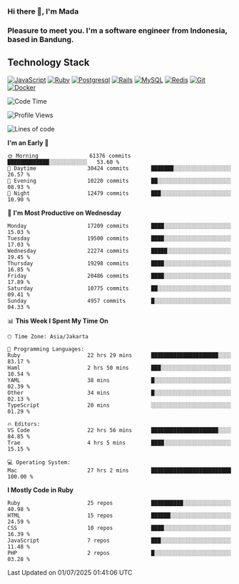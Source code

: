 ### Hi there 👋, I'm Mada
### Pleasure to meet you. I'm a software engineer from Indonesia, based in Bandung.

## Technology Stack

[![JavaScript](https://img.shields.io/badge/-JavaScript-%23F7DF1C?style=flat-square&logo=javascript&logoColor=000000&labelColor=%23F7DF1C&color=%23FFCE5A)](https://www.javascript.com/)
[![Ruby](https://img.shields.io/badge/Ruby-CC342D?style=flat-square&logo=ruby&logoColor=white)](https://www.ruby-lang.org/en/)
[![Postgresql](https://img.shields.io/badge/PostgreSQL-316192?style=flat-square&logo=postgresql&logoColor=ffffff)](https://www.postgresql.org/)
[![Rails](https://img.shields.io/badge/Ruby_on_Rails-CC0000?style=flat-square&logo=ruby-on-rails&logoColor=white)](https://rubyonrails.org/)
[![MySQL](https://img.shields.io/badge/-MySQL-4479A1?style=flat-square&logo=MySQL&logoColor=ffffff)](https://www.mysql.com/)
[![Redis](https://img.shields.io/badge/-Redis-DC382D?style=flat-square&logo=Redis&logoColor=ffffff)](https://redis.io/)
[![Git](https://img.shields.io/badge/-Git-%23F05032?style=flat-square&logo=git&logoColor=%23ffffff)](https://git-scm.com/)
[![Docker](https://img.shields.io/badge/-Docker-2496ED?style=flat-square&logo=docker&logoColor=ffffff)](https://www.docker.com/)
<!--
**madaarya/madaarya** is a ✨ _special_ ✨ repository because its `README.md` (this file) appears on your GitHub profile.

Here are some ideas to get you started:

- 🔭 I’m currently working on ...
- 🌱 I’m currently learning ...
- 👯 I’m looking to collaborate on ...
- 🤔 I’m looking for help with ...
- 💬 Ask me about ...
- 📫 How to reach me: ...
- 😄 Pronouns: ...
- ⚡ Fun fact: ...
-->
<!--START_SECTION:waka-->
![Code Time](http://img.shields.io/badge/Code%20Time-7%2C439%20hrs%2036%20mins-blue)

![Profile Views](http://img.shields.io/badge/Profile%20Views-0-blue)

![Lines of code](https://img.shields.io/badge/From%20Hello%20World%20I%27ve%20Written-51.9%20million%20lines%20of%20code-blue)

**I'm an Early 🐤** 

```text
🌞 Morning                61376 commits       █████████████░░░░░░░░░░░░   53.60 % 
🌆 Daytime                30424 commits       ███████░░░░░░░░░░░░░░░░░░   26.57 % 
🌃 Evening                10220 commits       ██░░░░░░░░░░░░░░░░░░░░░░░   08.93 % 
🌙 Night                  12479 commits       ███░░░░░░░░░░░░░░░░░░░░░░   10.90 % 
```
📅 **I'm Most Productive on Wednesday** 

```text
Monday                   17209 commits       ████░░░░░░░░░░░░░░░░░░░░░   15.03 % 
Tuesday                  19500 commits       ████░░░░░░░░░░░░░░░░░░░░░   17.03 % 
Wednesday                22274 commits       █████░░░░░░░░░░░░░░░░░░░░   19.45 % 
Thursday                 19298 commits       ████░░░░░░░░░░░░░░░░░░░░░   16.85 % 
Friday                   20486 commits       ████░░░░░░░░░░░░░░░░░░░░░   17.89 % 
Saturday                 10775 commits       ██░░░░░░░░░░░░░░░░░░░░░░░   09.41 % 
Sunday                   4957 commits        █░░░░░░░░░░░░░░░░░░░░░░░░   04.33 % 
```


📊 **This Week I Spent My Time On** 

```text
🕑︎ Time Zone: Asia/Jakarta

💬 Programming Languages: 
Ruby                     22 hrs 29 mins      █████████████████████░░░░   83.17 % 
Haml                     2 hrs 50 mins       ███░░░░░░░░░░░░░░░░░░░░░░   10.54 % 
YAML                     38 mins             █░░░░░░░░░░░░░░░░░░░░░░░░   02.39 % 
Other                    34 mins             █░░░░░░░░░░░░░░░░░░░░░░░░   02.13 % 
TypeScript               20 mins             ░░░░░░░░░░░░░░░░░░░░░░░░░   01.29 % 

🔥 Editors: 
VS Code                  22 hrs 56 mins      █████████████████████░░░░   84.85 % 
Trae                     4 hrs 5 mins        ████░░░░░░░░░░░░░░░░░░░░░   15.15 % 

💻 Operating System: 
Mac                      27 hrs 2 mins       █████████████████████████   100.00 % 
```

**I Mostly Code in Ruby** 

```text
Ruby                     25 repos            ██████████░░░░░░░░░░░░░░░   40.98 % 
HTML                     15 repos            ██████░░░░░░░░░░░░░░░░░░░   24.59 % 
CSS                      10 repos            ████░░░░░░░░░░░░░░░░░░░░░   16.39 % 
JavaScript               7 repos             ███░░░░░░░░░░░░░░░░░░░░░░   11.48 % 
PHP                      2 repos             █░░░░░░░░░░░░░░░░░░░░░░░░   03.28 % 
```




 Last Updated on 01/07/2025 01:41:06 UTC
<!--END_SECTION:waka-->

